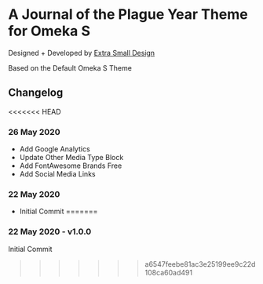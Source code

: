 # A Journal of the Plague Year Theme for Omeka S
Designed + Developed by [Extra Small Design](http://extrasmalldesign.com)

Based on the Default Omeka S Theme

## Changelog
<<<<<<< HEAD
### 26 May 2020
- Add Google Analytics
- Update Other Media Type Block
- Add FontAwesome Brands Free
- Add Social Media Links
### 22 May 2020
- Initial Commit
=======
### 22 May 2020 - v1.0.0
Initial Commit
>>>>>>> a6547feebe81ac3e25199ee9c22d108ca60ad491
